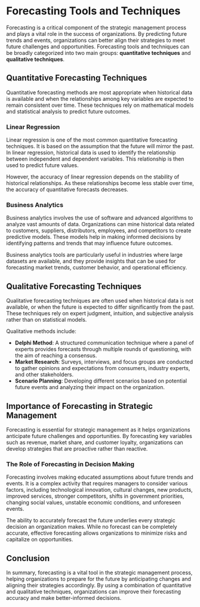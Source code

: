 # Forecasting Tools and Techniques

Forecasting is a critical component of the strategic management process and plays a vital role in the success of organizations. By predicting future trends and events, organizations can better align their strategies to meet future challenges and opportunities. Forecasting tools and techniques can be broadly categorized into two main groups: **quantitative techniques** and **qualitative techniques**.

## Quantitative Forecasting Techniques

Quantitative forecasting methods are most appropriate when historical data is available and when the relationships among key variables are expected to remain consistent over time. These techniques rely on mathematical models and statistical analysis to predict future outcomes.

### Linear Regression

Linear regression is one of the most common quantitative forecasting techniques. It is based on the assumption that the future will mirror the past. In linear regression, historical data is used to identify the relationship between independent and dependent variables. This relationship is then used to predict future values.

However, the accuracy of linear regression depends on the stability of historical relationships. As these relationships become less stable over time, the accuracy of quantitative forecasts decreases.

### Business Analytics

Business analytics involves the use of software and advanced algorithms to analyze vast amounts of data. Organizations can mine historical data related to customers, suppliers, distributors, employees, and competitors to create predictive models. These models help in making informed decisions by identifying patterns and trends that may influence future outcomes.

Business analytics tools are particularly useful in industries where large datasets are available, and they provide insights that can be used for forecasting market trends, customer behavior, and operational efficiency.

## Qualitative Forecasting Techniques

Qualitative forecasting techniques are often used when historical data is not available, or when the future is expected to differ significantly from the past. These techniques rely on expert judgment, intuition, and subjective analysis rather than on statistical models.

Qualitative methods include:

- **Delphi Method**: A structured communication technique where a panel of experts provides forecasts through multiple rounds of questioning, with the aim of reaching a consensus.
- **Market Research**: Surveys, interviews, and focus groups are conducted to gather opinions and expectations from consumers, industry experts, and other stakeholders.
- **Scenario Planning**: Developing different scenarios based on potential future events and analyzing their impact on the organization.

## Importance of Forecasting in Strategic Management

Forecasting is essential for strategic management as it helps organizations anticipate future challenges and opportunities. By forecasting key variables such as revenue, market share, and customer loyalty, organizations can develop strategies that are proactive rather than reactive.

### The Role of Forecasting in Decision Making

Forecasting involves making educated assumptions about future trends and events. It is a complex activity that requires managers to consider various factors, including technological innovation, cultural changes, new products, improved services, stronger competitors, shifts in government priorities, changing social values, unstable economic conditions, and unforeseen events.

The ability to accurately forecast the future underlies every strategic decision an organization makes. While no forecast can be completely accurate, effective forecasting allows organizations to minimize risks and capitalize on opportunities.

## Conclusion

In summary, forecasting is a vital tool in the strategic management process, helping organizations to prepare for the future by anticipating changes and aligning their strategies accordingly. By using a combination of quantitative and qualitative techniques, organizations can improve their forecasting accuracy and make better-informed decisions.

